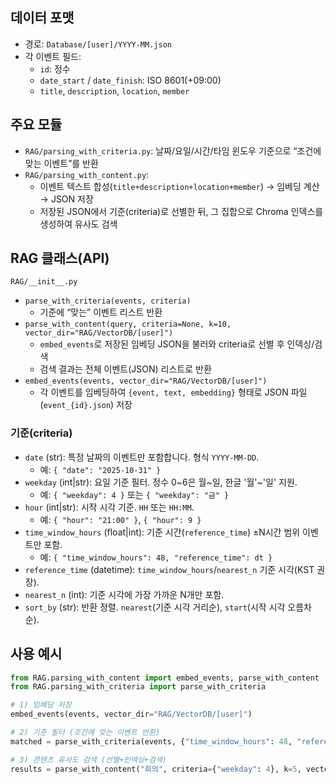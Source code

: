 ## 데이터 포맷
- 경로: `Database/[user]/YYYY-MM.json`
- 각 이벤트 필드:
  - `id`: 정수
  - `date_start` / `date_finish`: ISO 8601(+09:00)
  - `title`, `description`, `location`, `member`

## 주요 모듈
- `RAG/parsing_with_criteria.py`: 날짜/요일/시간/타임 윈도우 기준으로 “조건에 맞는 이벤트”를 반환
- `RAG/parsing_with_content.py`:
  - 이벤트 텍스트 합성(`title+description+location+member`) → 임베딩 계산 → JSON 저장
  - 저장된 JSON에서 기준(criteria)로 선별한 뒤, 그 집합으로 Chroma 인덱스를 생성하여 유사도 검색

## RAG 클래스(API)
`RAG/__init__.py`
- `parse_with_criteria(events, criteria)`
  - 기준에 “맞는” 이벤트 리스트 반환
- `parse_with_content(query, criteria=None, k=10, vector_dir="RAG/VectorDB/[user]")`
  - `embed_events`로 저장된 임베딩 JSON을 불러와 criteria로 선별 후 인덱싱/검색
  - 검색 결과는 전체 이벤트(JSON) 리스트로 반환
- `embed_events(events, vector_dir="RAG/VectorDB/[user]")`
  - 각 이벤트를 임베딩하여 `{event, text, embedding}` 형태로 JSON 파일(`event_{id}.json`) 저장

### 기준(criteria)
- `date` (str): 특정 날짜의 이벤트만 포함합니다. 형식 `YYYY-MM-DD`.
  - 예: `{ "date": "2025-10-31" }`
- `weekday` (int|str): 요일 기준 필터. 정수 0~6은 월~일, 한글 '월'~'일' 지원.
  - 예: `{ "weekday": 4 }` 또는 `{ "weekday": "금" }`
- `hour` (int|str): 시작 시각 기준. `HH` 또는 `HH:MM`.
  - 예: `{ "hour": "21:00" }`, `{ "hour": 9 }`
- `time_window_hours` (float|int): 기준 시간(`reference_time`) ±N시간 범위 이벤트만 포함.
  - 예: `{ "time_window_hours": 48, "reference_time": dt }`
- `reference_time` (datetime): `time_window_hours`/`nearest_n` 기준 시각(KST 권장).
- `nearest_n` (int): 기준 시각에 가장 가까운 N개만 포함.
- `sort_by` (str): 반환 정렬. `nearest`(기준 시각 거리순), `start`(시작 시각 오름차순).


## 사용 예시
```python
from RAG.parsing_with_content import embed_events, parse_with_content
from RAG.parsing_with_criteria import parse_with_criteria

# 1) 임베딩 저장
embed_events(events, vector_dir="RAG/VectorDB/[user]")

# 2) 기준 필터 (조건에 맞는 이벤트 반환)
matched = parse_with_criteria(events, {"time_window_hours": 48, "reference_time": some_kst_dt})

# 3) 콘텐츠 유사도 검색 (선별+인덱싱+검색)
results = parse_with_content("회의", criteria={"weekday": 4}, k=5, vector_dir="RAG/VectorDB/[user]")
```

